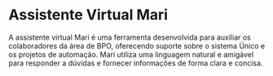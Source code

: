 # Assistente Virtual Mari

A assistente virtual Mari é uma ferramenta desenvolvida para auxiliar os colaboradores da área de BPO, oferecendo suporte sobre o sistema Único e os projetos de automação. Mari utiliza uma linguagem natural e amigável para responder a dúvidas e fornecer informações de forma clara e concisa.